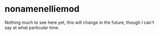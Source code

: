 # nonamenelliemod
Nothing much to see here yet, this will change in the future, though I can't say at what particular time.
